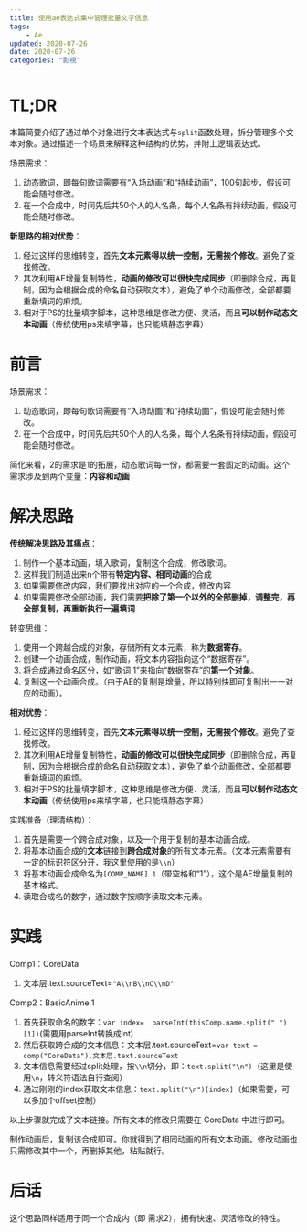 ```yaml
---
title: 使用ae表达式集中管理批量文字信息
tags: 
    - Ae
updated: 2020-07-26
date: 2020-07-26
categories: "影視"
---
```


>
# TL;DR

本篇简要介绍了通过单个对象进行文本表达式与``split``函数处理，拆分管理多个文本对象。通过描述一个场景来解释这种结构的优势，并附上逻辑表达式。

场景需求：
1. 动态歌词，即每句歌词需要有“入场动画”和“持续动画”，100句起步，假设可能会随时修改。
2. 在一个合成中，时间先后共50个人的人名条，每个人名条有持续动画，假设可能会随时修改。

**新思路的相对优势**：
1. 经过这样的思维转变，首先**文本元素得以统一控制，无需挨个修改**。避免了查找修改。
2. 其次利用AE增量复制特性，**动画的修改可以很快完成同步**（即删除合成，再复制，因为会根据合成的命名自动获取文本），避免了单个动画修改，全部都要重新填词的麻烦。
3. 相对于PS的批量填字脚本，这种思维是修改方便、灵活，而且**可以制作动态文本动画**（传统使用ps来填字幕，也只能填静态字幕）
<!--more-->

# 前言

场景需求：
1. 动态歌词，即每句歌词需要有“入场动画”和“持续动画”，假设可能会随时修改。
2. 在一个合成中，时间先后共50个人的人名条，每个人名条有持续动画，假设可能会随时修改。

简化来看，2的需求是1的拓展，动态歌词每一份，都需要一套固定的动画。这个需求涉及到两个变量：**内容和动画**

# 解决思路
**传统解决思路及其痛点**：
1. 制作一个基本动画，填入歌词，复制这个合成，修改歌词。
2. 这样我们制造出来n个带有**特定内容、相同动画**的合成
3. 如果需要修改内容，我们要找出对应的一个合成，修改内容
4. 如果需要修改全部动画，我们需要**把除了第一个以外的全部删掉，调整完，再全部复制，再重新执行一遍填词**

转变思维：
1. 使用一个跨越合成的对象，存储所有文本元素，称为**数据寄存**。
2. 创建一个动画合成，制作动画，将文本内容指向这个“数据寄存”。
3. 将合成通过命名区分，如“歌词 1”来指向“数据寄存”的**第一个对象**。
4. 复制这一个动画合成。（由于AE的复制是增量，所以特别快即可复制出一一对应的动画）。

**相对优势**：
1. 经过这样的思维转变，首先**文本元素得以统一控制，无需挨个修改**。避免了查找修改。
2. 其次利用AE增量复制特性，**动画的修改可以很快完成同步**（即删除合成，再复制，因为会根据合成的命名自动获取文本），避免了单个动画修改，全部都要重新填词的麻烦。
3. 相对于PS的批量填字脚本，这种思维是修改方便、灵活，而且**可以制作动态文本动画**（传统使用ps来填字幕，也只能填静态字幕）

实践准备（理清结构）：
1. 首先是需要一个跨合成对象，以及一个用于复制的基本动画合成。
2. 将基本动画合成的**文本**链接到**跨合成对象**的所有文本元素。（文本元素需要有一定的标识符区分开，我这里使用的是``\\n``）
3. 将基本动画合成命名为``[COMP_NAME] 1``（带空格和“1”），这个是AE增量复制的基本格式。
4. 读取合成名的数字，通过数字按顺序读取文本元素。

# 实践

Comp1：CoreData
1. 文本层.text.sourceText=``"A\\nB\\nC\\nD"``

Comp2：BasicAnime 1
1. 首先获取命名的数字：``var index=  parseInt(thisComp.name.split(" ")[1])``(需要用parseInt转换成int)
2. 然后获取跨合成的文本信息：文本层.text.sourceText=``var text = comp("CoreData").文本层.text.sourceText``
3. 文本信息需要经过split处理，按``\\n``切分，即：``text.split("\n")``（这里是使用``\n``，转义符语法自行查阅）
4. 通过刚刚的index获取文本信息：``text.split("\n")[index]``（如果需要，可以多加个offset控制）

以上步骤就完成了文本链接。所有文本的修改只需要在 CoreData 中进行即可。

制作动画后，复制该合成即可。你就得到了相同动画的所有文本动画。修改动画也只需修改其中一个，再删掉其他，粘贴就行。

# 后话

这个思路同样适用于同一个合成内（即 需求2），拥有快速、灵活修改的特性。